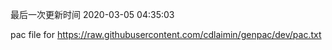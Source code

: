 最后一次更新时间 2020-03-05 04:35:03
	
pac file for https://raw.githubusercontent.com/cdlaimin/genpac/dev/pac.txt

